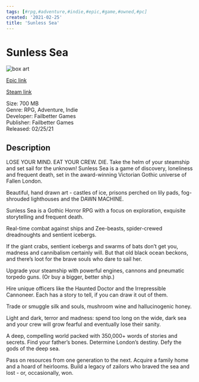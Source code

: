 ```yaml
---
tags: [#rpg,#adventure,#indie,#epic,#game,#owned,#pc]
created: '2021-02-25'
title: 'Sunless Sea'
---
```

# Sunless Sea

![box art](https://cdn1.epicgames.com/f672c20984f04f69936e6057feefe3d1/offer/EGS_SunlessSea_FailbetterGames_S1-2560x1440-af1c9bc575a90fb04f6acf5db6e93019.jpg?h=270&amp;resize=1&amp;w=480)

[Epic link](https://www.epicgames.com/store/en-US/p/sunless-sea)

[Steam link](https://store.steampowered.com/app/304650/SUNLESS_SEA/?snr=1_7_7_151_150_1)

Size: 700 MB  
Genre: RPG, Adventure, Indie  
Developer: Failbetter Games  
Publisher: Failbetter Games  
Released: 02/25/21  

## Description

LOSE YOUR MIND. EAT YOUR CREW. DIE. Take the helm of your steamship and set sail for the unknown! Sunless Sea is a game of discovery, loneliness and frequent death, set in the award-winning Victorian Gothic universe of Fallen London.

Beautiful, hand drawn art - castles of ice, prisons perched on lily pads, fog-shrouded lighthouses and the DAWN MACHINE.

Sunless Sea is a Gothic Horror RPG with a focus on exploration, exquisite storytelling and frequent death.

Real-time combat against ships and Zee-beasts, spider-crewed dreadnoughts and sentient icebergs.

If the giant crabs, sentient icebergs and swarms of bats don’t get you, madness and cannibalism certainly will. But that old black ocean beckons, and there’s loot for the brave souls who dare to sail her.

Upgrade your steamship with powerful engines, cannons and pneumatic torpedo guns. (Or buy a bigger, better ship.)

Hire unique officers like the Haunted Doctor and the Irrepressible Cannoneer. Each has a story to tell, if you can draw it out of them.

Trade or smuggle silk and souls, mushroom wine and hallucinogenic honey.

Light and dark, terror and madness: spend too long on the wide, dark sea and your crew will grow fearful and eventually lose their sanity.

A deep, compelling world packed with 350,000+ words of stories and secrets. Find your father’s bones. Determine London’s destiny. Defy the gods of the deep sea.

Pass on resources from one generation to the next. Acquire a family home and a hoard of heirlooms. Build a legacy of zailors who braved the sea and lost - or, occasionally, won.
